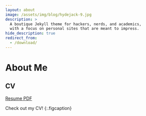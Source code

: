```yaml
---
layout: about
image: /assets/img/blog/hydejack-9.jpg
description: >
  A boutique Jekyll theme for hackers, nerds, and academics,
  with a focus on personal sites that are meant to impress.
hide_description: true
redirect_from:
  - /download/
---
```


# About Me

<!--author-->

<!--## Projects-->




## CV
[Resume PDF](/assets/img/CV_Kathleen_Jackson)


<!--[![Resume PDF](/assets/img/CV_Kathleen_Jackson){:.lead width="884" height="632" loading="lazy"}][resume]{:.no-hover.no-mark}-->

Check out my CV!
{:.figcaption}


